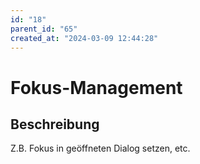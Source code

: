 ```yaml
---
id: "18"
parent_id: "65"
created_at: "2024-03-09 12:44:28"
---
```


# Fokus-Management

## Beschreibung

Z.B. Fokus in geöffneten Dialog setzen, etc.